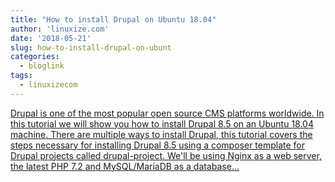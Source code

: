 ```yaml
---
title: "How to install Drupal on Ubuntu 18.04"
author: 'linuxize.com'
date: '2018-05-21'
slug: how-to-install-drupal-on-ubunt
categories:
  - bloglink
tags:
  - linuxizecom
---
```


[Drupal is one of the most popular open source CMS platforms worldwide. In this tutorial we will show you how to install Drupal 8.5 on an Ubuntu 18.04 machine. There are multiple ways to install Drupal, this tutorial covers the steps necessary for installing Drupal 8.5 using a composer template for Drupal projects called drupal-project. We'll be using Nginx as a web server, the latest PHP 7.2 and MySQL/MariaDB as a database...<click to read more>](https://linuxize.com/post/how-to-install-drupal-on-ubuntu-18-04/)

